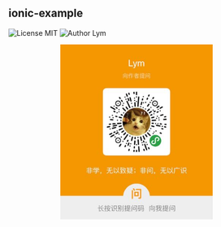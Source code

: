 ## ionic-example

![License MIT](https://img.shields.io/badge/license-MIT-green.svg)
![Author Lym](https://img.shields.io/badge/author-Lym-blue.svg)

<div align="center">
    <img src="./question.jpg" width = "300" height = "344" align=center />
</div>
